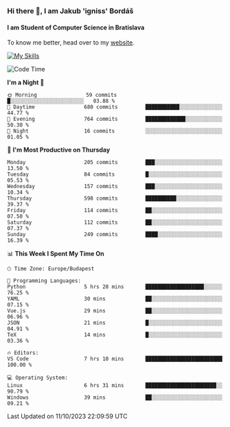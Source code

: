 ### Hi there 👋, I am Jakub 'igniss' Bordáš

#### I am Student of Computer Science in Bratislava
To know me better, head over to my [website](https://bordas.sk).

[![My Skills](https://skillicons.dev/icons?i=js,html,css,figma,svelte,java,kotlin,python,postgresql,typescript,nest,nodejs)](https://bordas.sk)


<!--START_SECTION:waka-->
![Code Time](http://img.shields.io/badge/Code%20Time-1%2C217%20hrs%203%20mins-blue)

**I'm a Night 🦉** 

```text
🌞 Morning                59 commits          █░░░░░░░░░░░░░░░░░░░░░░░░   03.88 % 
🌆 Daytime                680 commits         ███████████░░░░░░░░░░░░░░   44.77 % 
🌃 Evening                764 commits         █████████████░░░░░░░░░░░░   50.30 % 
🌙 Night                  16 commits          ░░░░░░░░░░░░░░░░░░░░░░░░░   01.05 % 
```
📅 **I'm Most Productive on Thursday** 

```text
Monday                   205 commits         ███░░░░░░░░░░░░░░░░░░░░░░   13.50 % 
Tuesday                  84 commits          █░░░░░░░░░░░░░░░░░░░░░░░░   05.53 % 
Wednesday                157 commits         ███░░░░░░░░░░░░░░░░░░░░░░   10.34 % 
Thursday                 598 commits         ██████████░░░░░░░░░░░░░░░   39.37 % 
Friday                   114 commits         ██░░░░░░░░░░░░░░░░░░░░░░░   07.50 % 
Saturday                 112 commits         ██░░░░░░░░░░░░░░░░░░░░░░░   07.37 % 
Sunday                   249 commits         ████░░░░░░░░░░░░░░░░░░░░░   16.39 % 
```


📊 **This Week I Spent My Time On** 

```text
🕑︎ Time Zone: Europe/Budapest

💬 Programming Languages: 
Python                   5 hrs 28 mins       ███████████████████░░░░░░   76.25 % 
YAML                     30 mins             ██░░░░░░░░░░░░░░░░░░░░░░░   07.15 % 
Vue.js                   29 mins             ██░░░░░░░░░░░░░░░░░░░░░░░   06.96 % 
JSON                     21 mins             █░░░░░░░░░░░░░░░░░░░░░░░░   04.91 % 
TeX                      14 mins             █░░░░░░░░░░░░░░░░░░░░░░░░   03.36 % 

🔥 Editors: 
VS Code                  7 hrs 10 mins       █████████████████████████   100.00 % 

💻 Operating System: 
Linux                    6 hrs 31 mins       ███████████████████████░░   90.79 % 
Windows                  39 mins             ██░░░░░░░░░░░░░░░░░░░░░░░   09.21 % 
```


 Last Updated on 11/10/2023 22:09:59 UTC
<!--END_SECTION:waka-->

